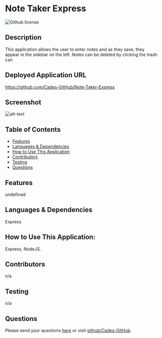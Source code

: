 # Note Taker Express 
![Github license](https://img.shields.io/badge/license--blue.svg)
## Description
This application allows the user to enter notes and as they save, they appear in the sidebar on the left. Notes can be deleted by clicking the trash can   
## Deployed Application URL
https://github.com/Cades-GitHub/Note-Taker-Express
## Screenshot
![alt-text](C:\Code\Note-Taker\note-taker\public\assets\images\Capture.PNG)
## Table of Contents
* [Features](#features)
* [Languages & Dependencies](#languagesanddependencies)
* [How to Use This Application](#HowtoUseThisApplication)
* [Contributors](#contributors)
* [Testing](#testing)
* [Questions](#questions)
## Features
undefined
## Languages & Dependencies
Express
## How to Use This Application:
Express, NodeJS.
## Contributors
n/a
## Testing
n/a
## Questions
Please send your questions [here](mailto:jonescade112@gmail.com?subject=[GitHub]%20Dev%20Connect) or visit [github/Cades-GitHub](https://github.com/Cades-GitHub).
